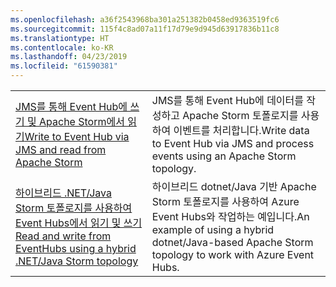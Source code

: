 ```yaml
---
ms.openlocfilehash: a36f2543968ba301a251382b0458ed9363519fc6
ms.sourcegitcommit: 115f4c8ad07a11f17d79e9d945d63917836b11c8
ms.translationtype: HT
ms.contentlocale: ko-KR
ms.lasthandoff: 04/23/2019
ms.locfileid: "61590381"
---
```

|  |  |
|---------|---------|
| <span data-ttu-id="d8a0e-101">[JMS를 통해 Event Hub에 쓰기 및 Apache Storm에서 읽기][1]</span><span class="sxs-lookup"><span data-stu-id="d8a0e-101">[Write to Event Hub via JMS and read from Apache Storm][1]</span></span> | <span data-ttu-id="d8a0e-102">JMS를 통해 Event Hub에 데이터를 작성하고 Apache Storm 토폴로지를 사용하여 이벤트를 처리합니다.</span><span class="sxs-lookup"><span data-stu-id="d8a0e-102">Write data to Event Hub via JMS and process events using an Apache Storm topology.</span></span> 
| <span data-ttu-id="d8a0e-103">[하이브리드 .NET/Java Storm 토폴로지를 사용하여 Event Hubs에서 읽기 및 쓰기][2]</span><span class="sxs-lookup"><span data-stu-id="d8a0e-103">[Read and write from EventHubs using a hybrid .NET/Java Storm topology][2]</span></span> | <span data-ttu-id="d8a0e-104">하이브리드 dotnet/Java 기반 Apache Storm 토폴로지를 사용하여 Azure Event Hubs와 작업하는 예입니다.</span><span class="sxs-lookup"><span data-stu-id="d8a0e-104">An example of using a hybrid dotnet/Java-based Apache Storm topology to work with Azure Event Hubs.</span></span>

[1]: https://azure.microsoft.com/resources/samples/event-hubs-java-storm-sender-jms-receiver/
[2]: https://azure.microsoft.com/resources/samples/hdinsight-dotnet-java-storm-eventhub/
